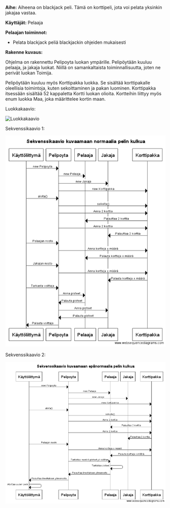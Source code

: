 **Aihe:** Aiheena on blackjack peli. Tämä on korttipeli, jota voi pelata yksinkin jakajaa vastaa.

**Käyttäjät:** Pelaaja

**Pelaajan toiminnot:**
- Pelata blackjack peliä blackjackin ohjeiden mukaisesti

**Rakenne kuvaus:**

Ohjelma on rakennettu Pelipoyta luokan ympärille. Pelipöytään kuuluu pelaaja, ja jakaja luokat. Niillä on samankaltaista toiminnallisuutta, joten ne perivät luokan Toimija.

Pelipöytään kuuluu myös Korttipakka luokka. Se sisältää korttipakalle oleellisia toimintoja, kuten sekoittaminen ja pakan luominen. Korttipakka itsessään sisältää 52 kappaletta Kortti luokan olioita. Kortteihin liittyy myös enum luokka Maa, joka määrittelee kortin maan.

Luokkakaavio:

![Luokkakaavio](/dokumentaatio/uusiluokkakaavio.png)

Sekvenssikaavio 1:

![Sekvenssikaavio1](/dokumentaatio/sekvenssikaavio.png)

Sekvenssikaavio 2:

![Sekvenssikaavio1](/dokumentaatio/sekvenssikaavio2.png)
